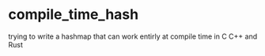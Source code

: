 # compile_time_hash
trying to write a hashmap that can work entirly at compile time in C C++ and Rust
